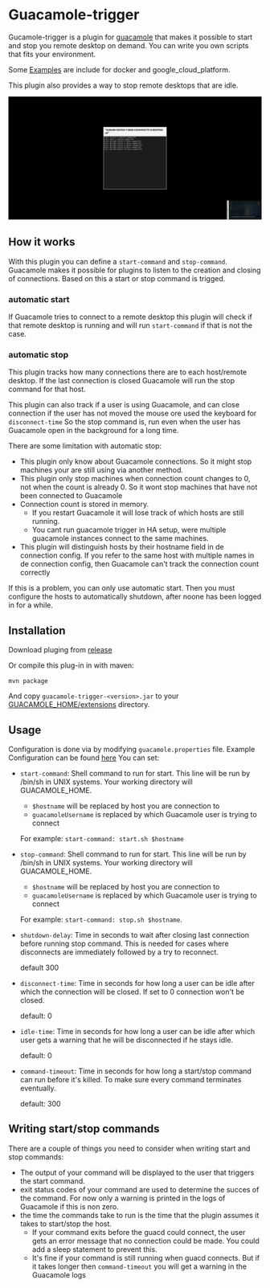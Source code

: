 # Guacamole-trigger

Gucamole-trigger is a plugin for [guacamole](https://guacamole.apache.org/) that makes it possible to start and stop you remote desktop on demand.
You can write you own scripts that fits your environment.

Some [Examples](examples) are include for docker and google_cloud_platform.

This plugin also provides a way to stop remote desktops that are idle.

![screenshot](/doc/console.png)

## How it works

With this plugin you can define a `start-command` and `stop-command`.
Guacamole makes it possible for plugins to listen to the creation and closing of connections.
Based on this a start or stop command is trigged.

### automatic start

If Guacamole tries to connect to a remote desktop this plugin will check if that remote desktop is running
and will run `start-command` if that is not the case.

### automatic stop

This plugin tracks how many connections there are to each host/remote desktop.
If the last connection is closed Guacamole will run the stop command for that host.

This plugin can also track if a user is using Guacamole, and can close connection if the user has not moved the mouse ore used the keyboard for `disconnect-time`
So the stop command is, run even when the user has Guacamole open in the background for a long time.

There are some limitation with automatic stop:

* This plugin only know about Guacamole connections. So it might stop machines your are still using via another method.
* This plugin only stop machines when connection count changes to 0, not when the count is already 0. So it wont stop machines that have not been connected to Guacamole
* Connection count is stored in memory. 
  - If you restart Guacamole it will lose track of which hosts are still running.
  - You cant run guacamole trigger in HA setup, were multiple guacamole instances connect to the same machines.
* This plugin will distinguish hosts by their hostname field in de connection config. If you refer to the same host with multiple names in de connection config, then Guacamole can't track the connection count correctly

If this is a problem, you can only use automatic start. Then you must configure the hosts to automatically shutdown, after noone has been logged in for a while.

## Installation
Download pluging from [release](https://github.com/atcomputing/guacamole-trigger/releases/latest)

Or compile this plug-in in with maven:
```
mvn package
```

And copy `guacamole-trigger-<version>.jar` to your [GUACAMOLE_HOME/extensions](https://guacamole.apache.org/doc/gug/configuring-guacamole.html#guacamole-home) directory.

## Usage

Configuration is done via by modifying `guacamole.properties` file.
Example Configuration can be found [here](examples)
You can set:

* `start-command`: Shell command to run for start. This line will be run by /bin/sh in UNIX systems.
    Your working directory will GUACAMOLE_HOME.

    * `$hostname` will be replaced by host you are connection to
    * `guacamoleUsername` is replaced by which Guacamole user is trying to connect

  For example:  `start-command: start.sh $hostname`

* `stop-command`: Shell command to run for start. This line will be run by /bin/sh in UNIX systems.
    Your working directory will GUACAMOLE_HOME.

    * `$hostname` will be replaced by host you are connection to
    * `guacamoleUsername` is replaced by which Guacamole user is trying to connect

  For example:  `start-command: stop.sh $hostname`.

* `shutdown-delay`: Time in seconds to wait after closing last connection before running stop command.
    This is needed for cases where disconnects are immediately followed by a try to reconnect.

    default 300

* `disconnect-time`: Time in seconds for how long a user can be idle after which the connection will be closed.
    If set to 0 connection won't be closed.

    default: 0

* `idle-time`: Time in seconds for how long a user can be idle after which user gets a warning that he will be disconnected if he stays idle.

    default: 0

* `command-timeout`: Time in seconds for how long a start/stop command can run before it's killed. To make sure every command terminates eventually.

    default: 300

## Writing start/stop commands

There are a couple of things you need to consider when writing start and stop commands:

* The output of your command will be displayed to the user that triggers the start command.
* exit status codes of your command are used to determine the succes of the command. For now only a warning is printed in the logs of Guacamole if this is non zero.
* the time the commands take to run is the time that the plugin assumes it takes to start/stop the host.
    * If your command exits before the guacd could connect, the user gets an error message that no connection could be made.
      You could add a sleep statement to prevent this.
    * It's fine if your command is still running when guacd connects. But if it takes longer then `command-timeout` you will get a warning in the Guacamole logs
